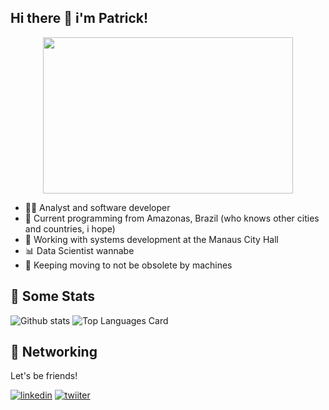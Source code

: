 ## Hi there :vulcan_salute: i'm Patrick!

<p align="center">
  <img width="400" height="250" src="https://media1.tenor.com/images/b7a43f2a884a5469c505b3b0838b6aa2/tenor.gif?itemid=5567497">
</p>


- :man_technologist: Analyst and software developer
- :pushpin: Current programming from Amazonas, Brazil (who knows other cities and countries, i hope)
- :briefcase: Working with systems development at the Manaus City Hall
- :bar_chart: Data Scientist wannabe
- :robot: Keeping moving to not be obsolete by machines

## :rocket: Some Stats

![Github stats](https://github-readme-stats.vercel.app/api?username=patricktapajos&theme=buefy&show_icons=true&count_private=true) 
![Top Languages Card](https://github-readme-stats.vercel.app/api/top-langs/?username=patricktapajos&layout=compact&theme=buefy)

## :link: Networking

Let's be friends!

[![linkedin](https://img.shields.io/badge/linkedin-%230077B5.svg?&style=for-the-badge&logo=linkedin&logoColor=white)](https://www.linkedin.com/in/patrick-tapajos-pinto/)
[![twiiter](https://img.shields.io/badge/twitter-%231DA1F2.svg?&style=for-the-badge&logo=twitter&logoColor=white)](https://www.twiiter.com/patricktapajos)

